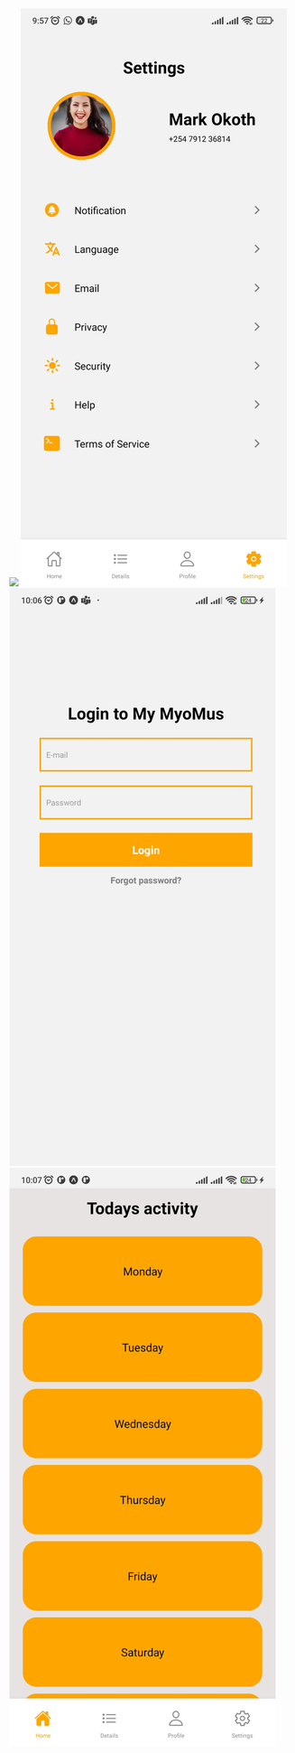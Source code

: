 <img src="./img/maincreen.jpg"/>
<img src="./img/setting.jpg"/>
<img src="./img/login.jpg"/>
<img src="./img/home.jpg"/>